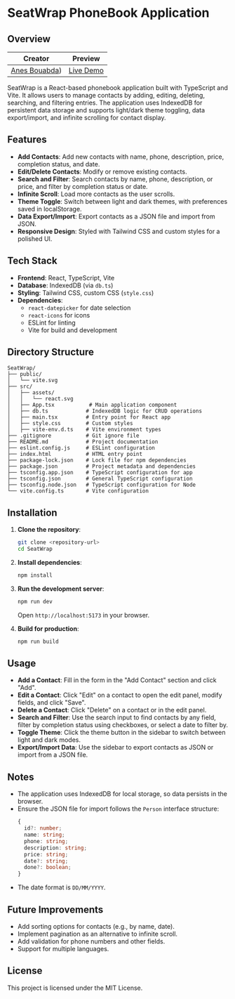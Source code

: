 # SeatWrap PhoneBook Application

## Overview
| **Creator** | **Preview** |
|-------------|-------------|
| [Anes Bouabda](https://github.com/anesbo)) | [Live Demo](https://seatwrap.onrender.com/) |

SeatWrap is a React-based phonebook application built with TypeScript and Vite. It allows users to manage contacts by adding, editing, deleting, searching, and filtering entries. The application uses IndexedDB for persistent data storage and supports light/dark theme toggling, data export/import, and infinite scrolling for contact display.

## Features
- **Add Contacts**: Add new contacts with name, phone, description, price, completion status, and date.
- **Edit/Delete Contacts**: Modify or remove existing contacts.
- **Search and Filter**: Search contacts by name, phone, description, or price, and filter by completion status or date.
- **Infinite Scroll**: Load more contacts as the user scrolls.
- **Theme Toggle**: Switch between light and dark themes, with preferences saved in localStorage.
- **Data Export/Import**: Export contacts as a JSON file and import from JSON.
- **Responsive Design**: Styled with Tailwind CSS and custom styles for a polished UI.

## Tech Stack
- **Frontend**: React, TypeScript, Vite
- **Database**: IndexedDB (via `db.ts`)
- **Styling**: Tailwind CSS, custom CSS (`style.css`)
- **Dependencies**:
  - `react-datepicker` for date selection
  - `react-icons` for icons
  - ESLint for linting
  - Vite for build and development

## Directory Structure
```
SeatWrap/
├── public/
│   └── vite.svg
├── src/
│   ├── assets/
│   │   └── react.svg
│   ├── App.tsx           # Main application component
│   ├── db.ts            # IndexedDB logic for CRUD operations
│   ├── main.tsx         # Entry point for React app
│   ├── style.css        # Custom styles
│   ├── vite-env.d.ts    # Vite environment types
├── .gitignore           # Git ignore file
├── README.md            # Project documentation
├── eslint.config.js     # ESLint configuration
├── index.html           # HTML entry point
├── package-lock.json    # Lock file for npm dependencies
├── package.json         # Project metadata and dependencies
├── tsconfig.app.json    # TypeScript configuration for app
├── tsconfig.json        # General TypeScript configuration
├── tsconfig.node.json   # TypeScript configuration for Node
└── vite.config.ts       # Vite configuration
```

## Installation
1. **Clone the repository**:
   ```bash
   git clone <repository-url>
   cd SeatWrap
   ```

2. **Install dependencies**:
   ```bash
   npm install
   ```

3. **Run the development server**:
   ```bash
   npm run dev
   ```
   Open `http://localhost:5173` in your browser.

4. **Build for production**:
   ```bash
   npm run build
   ```

## Usage
- **Add a Contact**: Fill in the form in the "Add Contact" section and click "Add".
- **Edit a Contact**: Click "Edit" on a contact to open the edit panel, modify fields, and click "Save".
- **Delete a Contact**: Click "Delete" on a contact or in the edit panel.
- **Search and Filter**: Use the search input to find contacts by any field, filter by completion status using checkboxes, or select a date to filter by.
- **Toggle Theme**: Click the theme button in the sidebar to switch between light and dark modes.
- **Export/Import Data**: Use the sidebar to export contacts as JSON or import from a JSON file.

## Notes
- The application uses IndexedDB for local storage, so data persists in the browser.
- Ensure the JSON file for import follows the `Person` interface structure:
  ```typescript
  {
    id?: number;
    name: string;
    phone: string;
    description: string;
    price: string;
    date?: string;
    done?: boolean;
  }
  ```
- The date format is `DD/MM/YYYY`.

## Future Improvements
- Add sorting options for contacts (e.g., by name, date).
- Implement pagination as an alternative to infinite scroll.
- Add validation for phone numbers and other fields.
- Support for multiple languages.

## License
This project is licensed under the MIT License.